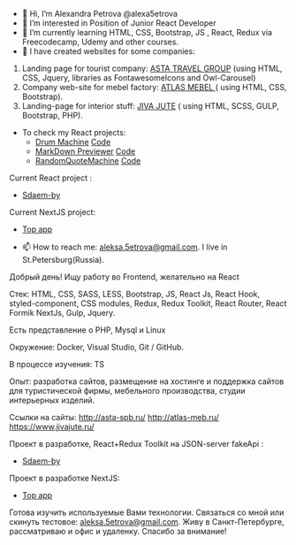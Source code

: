 - 👋 Hi, I’m Alexandra Petrova @alexa5etrova
- 👀 I’m interested in Position of Junior React Developer
- 🌱 I’m currently learning HTML, CSS, Bootstrap, JS , React, Redux via Freecodecamp, Udemy and other courses.
- 💞️ I have created websites for some companies: 
1. Landing page for tourist company: [ASTA TRAVEL GROUP](http://asta-spb.ru/) (using HTML, CSS, Jquery, libraries as FontawesomeIcons and Owl-Carousel)
2. Company web-site for mebel factory: [ATLAS MEBEL ](https://atlas-meb.ru/) ( using HTML, CSS, Bootstrap).
3.  Landing-page for interior stuff: [JIVA JUTE](https://www.jivajute.ru/) ( using HTML, SCSS, GULP, Bootstrap, PHP).

- To check my React projects:
  * [Drum Machine](https://alexa5etrova.github.io/drum-machine/)  [Code](https://github.com/alexa5etrova/drum-machine)
  * [MarkDown Previewer](https://alexa5etrova.github.io/markdown-previewer/) [Code](https://github.com/alexa5etrova/markdown-previewer)
  * [RandomQuoteMachine](https://alexa5etrova.github.io/randomQuoteMachine/) [Code](https://github.com/alexa5etrova/randomQuoteMachine)
  
  
Current React project :
* [Sdaem-by](https://github.com/alexa5etrova/sdaem-by-react)

Current NextJS project: 
* [Top app](https://github.com/alexa5etrova/top-app)



- 📫 How to reach me: aleksa.5etrova@gmail.com. I live in St.Petersburg(Russia).


Добрый день!
Ищу работу во Frontend, желательно на React

Стек: HTML, CSS, SASS, LESS, Bootstrap, JS, React Js, React Hook, styled-component, CSS modules, Redux, Redux Toolkit, React Router, React Formik NextJs, Gulp, Jquery.

Есть представление о PHP, Mysql и Linux

Окружение: Docker, Visual Studio, Git / GitHub.

В процессе изучения: TS

Опыт: разработка сайтов, размещение на хостинге и поддержка сайтов для туристической фирмы, мебельного производства, студии интерьерных изделий.

Ссылки на сайты:
http://asta-spb.ru/
http://atlas-meb.ru/
https://www.jivajute.ru/

Проект в разработке, React+Redux Toolkit на JSON-server fakeApi :
* [Sdaem-by](https://github.com/alexa5etrova/sdaem-by-react)

Проект в разработке NextJS: 
* [Top app](https://github.com/alexa5etrova/top-app)

Готова изучить используемые Вами технологии.  Связаться со мной или скинуть тестовое: aleksa.5etrova@gmail.com. Живу в Санкт-Петербурге, рассматриваю и офис и удаленку.
Спасибо за внимание!

<!---
alexa5etrova/alexa5etrova is a ✨ special ✨ repository because its `README.md` (this file) appears on your GitHub profile.
You can click the Preview link to take a look at your changes.
--->
